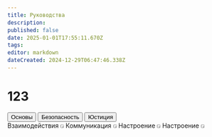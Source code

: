 ```yaml
---
title: Руководства
description: 
published: false
date: 2025-01-01T17:55:11.670Z
tags: 
editor: markdown
dateCreated: 2024-12-29T06:47:46.338Z
---
```


# 123
<div class="nav-panel v-sheet v-card theme--dark">
  <!--  -->
  <div class="nav-panel__nav-tabs">
    <button class="nav-link active">Основы</button>
    <button class="nav-link">Безопасность</button>
    <button class="nav-link">Юстиция</button>
  </div>
  <!--  -->
  <div class="nav-panel__tab-panels br-child padding-bl">
    <div class="tab-panel">
      <a class="tab-panel__item">
        <span>Взаимодействия</span>
        <img src="/passenger.png"/>
      </a>
      <a class="tab-panel__item">
        <span>Коммуникация</span>
        <img src="/passenger.png"/>
      </a>
      <a class="tab-panel__item">
        <span>Настроение</span>
        <img src="/passenger.png"/>
      </a>
      <a class="tab-panel__item">
        <span>Настроение</span>
        <img src="/passenger.png"/>
      </a>
    </div>
  </div>
</div>
<div></div>
